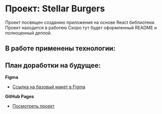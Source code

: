 # Проект: Stellar Burgers
Проект посвящен созданию приложения на основе React библиотеки.
Проект находится в работею Скоро тут будет оформленный README и полноценный деплой.

## В работе применены технологии:

 ## План доработки на будущее:


**Figma**
* [Ссылка на базовый макет в Figma](https://www.figma.com/file/tLatiSwpQmOsE3nSReMmqN/React_Bootcamp_Проектные-задачи_external_link?node-id=0%3A1)

**GitHub Pages**
* [Посмотреть проект](https:)
